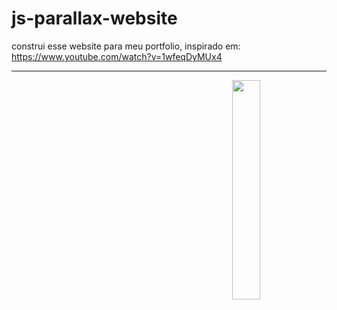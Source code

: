 # js-parallax-website
construi esse website para meu portfolio, inspirado em: 
https://www.youtube.com/watch?v=1wfeqDyMUx4

--------------------------

<img width="30%" align="right" src="https://github.com/Thrasys/js-parallax-website/blob/main/image/video%20parallax%20website.mp4">  
